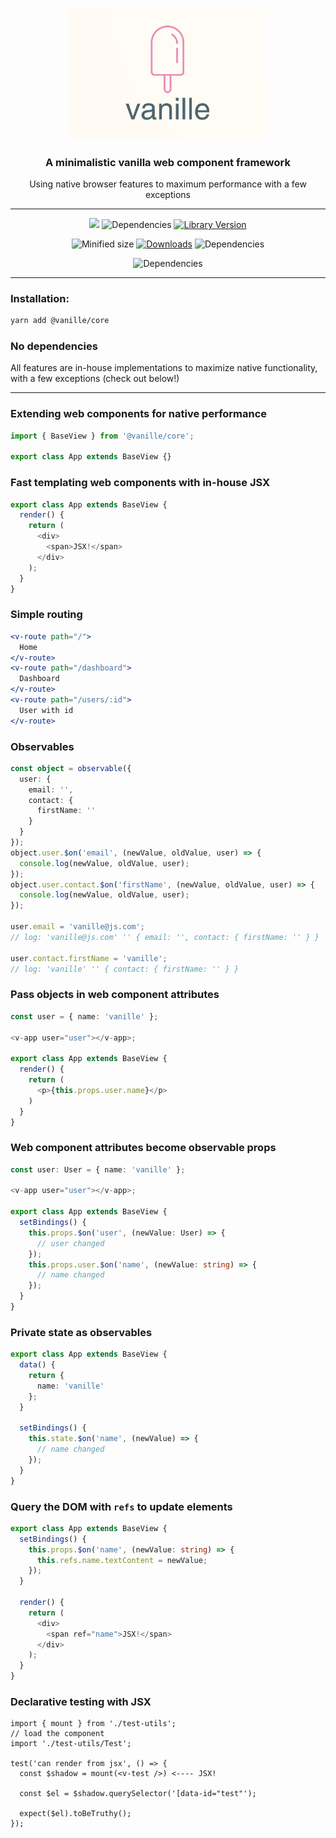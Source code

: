 <p align="center">
<img height="auto" style="width: 320px; object-fit: contain;" src="https://github.com/dannyYassine/vanille/blob/main/vanille.png?raw=true" alt="logo.png">
</p>
<h3 align="center">
  A minimalistic vanilla web component framework
</h3>
<p align="center">
  Using native browser features to maximum performance with a few exceptions
</p>
<hr />
<p align="center">
    <img src="https://codecov.io/github/dannyYassine/vanille/graph/badge.svg?token=KN1KJCPFN3" />
    <img loading="lazy" alt="Dependencies" src="https://github.com/dannyYassine/vanille/actions/workflows/client-tests.yml/badge.svg" class="img_ev3q">
    <a href='https://www.npmjs.com/package/@vanille/core' target="_blank"><img src='https://img.shields.io/npm/v/@vanille/core.svg' alt='Library Version' /></a>
</p>
<p align="center">
  <a><img src="https://img.shields.io/bundlephobia/min/vanille.svg" alt="Minified size"></a>
    <a href="https://npm-stat.com/charts.html?package=@vanille/core"><img src="https://img.shields.io/npm/dm/@vanille/core.svg" alt="Downloads"></a>
    <img loading="lazy" alt="Dependencies" src="https://img.shields.io/badge/license-MIT-green" class="img_ev3q">
</p>
<p align="center">
  <img loading="lazy" alt="Dependencies" src="https://img.shields.io/badge/dependencies-none-pink" class="img_ev3q">
</p>

<hr />

### Installation:

```bash
yarn add @vanille/core
```

### No dependencies
All features are in-house implementations to maximize native functionality, with a few exceptions (check out below!)

<hr />

### Extending web components for native performance
```ts
import { BaseView } from '@vanille/core';

export class App extends BaseView {}
```

### Fast templating web components with in-house JSX

```ts
export class App extends BaseView {
  render() {
    return (
      <div>
        <span>JSX!</span>
      </div>
    );
  }
}
```

### Simple routing

```jsx
<v-route path="/">
  Home
</v-route>
<v-route path="/dashboard">
  Dashboard
</v-route>
<v-route path="/users/:id">
  User with id
</v-route>
```

### Observables

```ts
const object = observable({
  user: {
    email: '',
    contact: {
      firstName: ''
    }
  }
});
object.user.$on('email', (newValue, oldValue, user) => {
  console.log(newValue, oldValue, user);
});
object.user.contact.$on('firstName', (newValue, oldValue, user) => {
  console.log(newValue, oldValue, user);
});

user.email = 'vanille@js.com';
// log: 'vanille@js.com' '' { email: '', contact: { firstName: '' } }

user.contact.firstName = 'vanille';
// log: 'vanille' '' { contact: { firstName: '' } }
```

### Pass objects in web component attributes

```ts
const user = { name: 'vanille' };

<v-app user="user"></v-app>;

export class App extends BaseView {
  render() {
    return (
      <p>{this.props.user.name}</p>
    )
  }
}
```

### Web component attributes become observable props

```ts
const user: User = { name: 'vanille' };

<v-app user="user"></v-app>;

export class App extends BaseView {
  setBindings() {
    this.props.$on('user', (newValue: User) => {
      // user changed
    });
    this.props.user.$on('name', (newValue: string) => {
      // name changed
    });
  }
}
```

### Private state as observables

```ts
export class App extends BaseView {
  data() {
    return {
      name: 'vanille'
    };
  }

  setBindings() {
    this.state.$on('name', (newValue) => {
      // name changed
    });
  }
}
```

### Query the DOM with `refs` to update elements

```ts
export class App extends BaseView {
  setBindings() {
    this.props.$on('name', (newValue: string) => {
      this.refs.name.textContent = newValue;
    });
  }

  render() {
    return (
      <div>
        <span ref="name">JSX!</span>
      </div>
    );
  }
}
```

### Declarative testing with JSX
```tsx
import { mount } from './test-utils';
// load the component
import './test-utils/Test';

test('can render from jsx', () => {
  const $shadow = mount(<v-test />) <---- JSX!

  const $el = $shadow.querySelector('[data-id="test"');

  expect($el).toBeTruthy();
});
```

